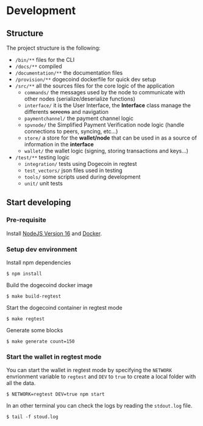 # Development

## Structure

The project structure is the following:
* `/bin/**` files for the CLI
* `/docs/**` compiled 
* `/documentation/**` the documentation files
* `/provision/**` dogecoind dockerfile for quick dev setup
* `/src/**` all the sources files for the core logic of the application
    - `commands/` the messages used by the node to communicate with other nodes (serialize/deserialize functions)
    - `interface/` it is the User Interface, the **Interface** class manage the differents ~~screens~~ and navigation
    - `paymentchannel/` the payment channel logic
    - `spvnode/` the Simplified Payment Verification node logic (handle connections to peers, syncing, etc...)
    - `store/` a store for the **wallet/node** that can be used in as a source of information in the **interface**
    - `wallet/` the wallet logic (signing, storing transactions and keys...)
* `/test/**` testing logic
    - `integration/` tests using Dogecoin in regtest
    - `test_vectors/` json files used in testing
    - `tools/` some scripts used during development
    - `unit/` unit tests


## Start developing

### Pre-requisite

Install [NodeJS Version 16](https://nodejs.org) and [Docker](https://docs.docker.com/engine/install/).

### Setup dev environment

Install npm dependencies
```
$ npm install
```

Build the dogecoind docker image
```
$ make build-regtest
```

Start the dogecoind container in regtest mode
```
$ make regtest
```

Generate some blocks
```
$ make generate count=150
```

### Start the wallet in regtest mode

You can start the wallet in regtest mode by specifying the `NETWORK` envrionment variable to `regtest` and `DEV` to `true` to create a local folder with all the data.
```
$ NETWORK=regtest DEV=true npm start
```

In an other terminal you can check the logs by reading the `stdout.log` file.
```
$ tail -f stoud.log
```